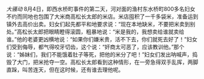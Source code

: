 *大骚动*
8月4日，即西水桥町事件的第二天，河对面的渔村东水桥町800多名妇女不约而同地也包围了大米商高松长太郎的米店。米店囤积了一千多袋米，准备运到镇外去高价出卖。妇女们起先都平和地要求说：“现在本地缺米，不要把米卖到别处。”高松长太郎把眼睛瞪得滚圆，粗暴地说：“米是我的，我想卖给谁就卖给谁。”他的老婆更凶横地说：“如果你们嫌米贵，活不下去，你们就死去好了！”妇女们受到侮辱，都气得咬牙切齿，这个说：“奸商太可恶了，应该教训他。”那个说：“姊妹们，我们不能饿着肚子等死，把他的米分了吧！”妇女们发出呐喊声，捣毁了大门，把米抢夺一空。高松长太郎看到这种情形，在一旁急得双手乱挥，两脚直跺，叫苦连天，但在这时候，还有谁去理他呢。